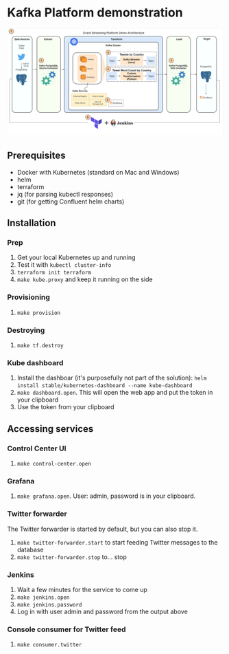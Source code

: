 # Kafka Platform demonstration

![Diagram](diagram.png)

## Prerequisites

- Docker with Kubernetes (standard on Mac and Windows)
- helm
- terraform
- jq (for parsing kubectl responses)
- git (for getting Confluent helm charts)

## Installation

### Prep

1. Get your local Kubernetes up and running
2. Test it with `kubectl cluster-info`
3. `terraform init terraform`
4. `make kube.proxy` and keep it running on the side

### Provisioning

1. `make provision`

### Destroying

1. `make tf.destroy`

### Kube dashboard

1. Install the dashboar (it's purposefully not part of the solution): `helm install stable/kubernetes-dashboard --name kube-dashboard`
2. `make dashboard.open`. This will open the web app and put the token in your clipboard
3. Use the token from your clipboard

## Accessing services

### Control Center UI

1. `make control-center.open`

### Grafana

1. `make grafana.open`. User: admin, password is in your clipboard.

### Twitter forwarder

The Twitter forwarder is started by default, but you can also stop it.

1. `make twitter-forwarder.start` to start feeding Twitter messages to the database
2. `make twitter-forwarder.stop` to... stop

### Jenkins

1. Wait a few minutes for the service to come up
2. `make jenkins.open`
3. `make jenkins.password`
4. Log in with user admin and password from the output above

### Console consumer for Twitter feed

1. `make consumer.twitter`
